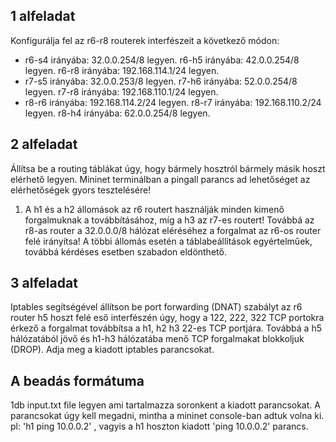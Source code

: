 ## 1 alfeladat
Konfigurálja fel az r6-r8 routerek interfészeit a következő módon:
- r6-s4 irányába: 32.0.0.254/8 legyen. r6-h5 irányába: 42.0.0.254/8 legyen. r6-r8 irányába: 192.168.114.1/24 legyen.
- r7-s5 irányába: 32.0.0.253/8 legyen. r7-h6 irányába: 52.0.0.254/8 legyen. r7-r8 irányába: 192.168.110.1/24 legyen.
- r8-r6 irányába: 192.168.114.2/24 legyen. r8-r7 irányába: 192.168.110.2/24 legyen. r8-h4 irányába: 62.0.0.254/8 legyen.

## 2 alfeladat
Állítsa be a routing táblákat úgy, hogy bármely hosztról bármely másik hoszt elérhető legyen. Mininet terminálban a pingall parancs ad lehetőséget az elérhetőségek gyors tesztelésére!
1) A h1 és a h2 állomások az r6 routert használják minden kimenő forgalmuknak a továbbításához, míg a h3 az r7-es routert! Továbbá az r8-as router a 32.0.0.0/8 hálózat eléréséhez a forgalmat az r6-os router felé irányítsa! A többi állomás esetén a táblabeállítások egyértelműek, továbbá kérdéses esetben szabadon eldönthető.

## 3 alfeladat
Iptables segítségével állítson be port forwarding (DNAT) szabályt az r6 router h5 hoszt felé eső interfészén úgy, hogy a 122, 222, 322 TCP portokra érkező a forgalmat továbbítsa a h1, h2 h3 22-es TCP portjára. Továbbá a h5 hálózatából jövő és h1-h3 hálózatába menő TCP forgalmakat blokkoljuk (DROP). Adja meg a kiadott iptables parancsokat.

## A beadás formátuma
1db input.txt file legyen ami tartalmazza soronkent a kiadott parancsokat. A parancsokat úgy kell megadni, mintha a mininet console-ban adtuk volna ki. pl: 'h1 ping 10.0.0.2' , vagyis a h1 hoszton kiadott 'ping 10.0.0.2' parancs.